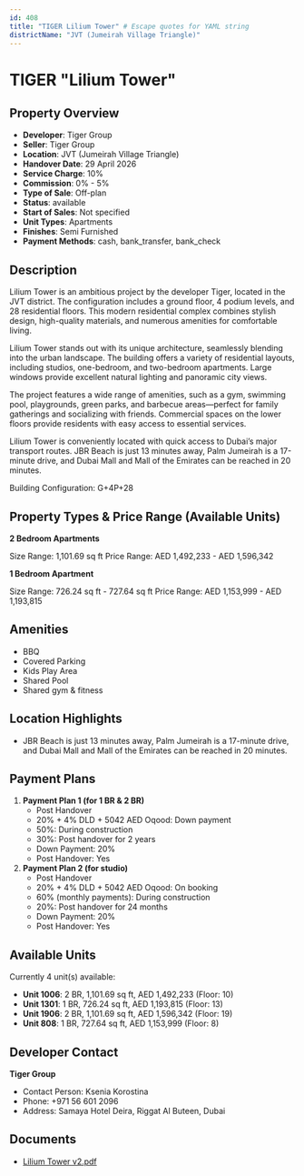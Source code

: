 ```yaml
---
id: 408
title: "TIGER Lilium Tower" # Escape quotes for YAML string
districtName: "JVT (Jumeirah Village Triangle)"
---
```


# TIGER "Lilium Tower"

## Property Overview
- **Developer**: Tiger Group
- **Seller**: Tiger Group
- **Location**: JVT (Jumeirah Village Triangle)
- **Handover Date**: 29 April 2026
- **Service Charge**: 10%
- **Commission**: 0% - 5%
- **Type of Sale**: Off-plan
- **Status**: available
- **Start of Sales**: Not specified
- **Unit Types**: Apartments
- **Finishes**: Semi Furnished
- **Payment Methods**: cash, bank_transfer, bank_check

## Description
Lilium Tower is an ambitious project by the developer Tiger, located in the JVT district. The configuration includes a ground floor, 4 podium levels, and 28 residential floors. This modern residential complex combines stylish design, high-quality materials, and numerous amenities for comfortable living.

Lilium Tower stands out with its unique architecture, seamlessly blending into the urban landscape. The building offers a variety of residential layouts, including studios, one-bedroom, and two-bedroom apartments. Large windows provide excellent natural lighting and panoramic city views.

The project features a wide range of amenities, such as a gym, swimming pool, playgrounds, green parks, and barbecue areas—perfect for family gatherings and socializing with friends. Commercial spaces on the lower floors provide residents with easy access to essential services.

Lilium Tower is conveniently located with quick access to Dubai’s major transport routes. JBR Beach is just 13 minutes away, Palm Jumeirah is a 17-minute drive, and Dubai Mall and Mall of the Emirates can be reached in 20 minutes.

Building Configuration:  G+4P+28

## Property Types & Price Range (Available Units)
**2 Bedroom Apartments**

Size Range: 1,101.69 sq ft
Price Range: AED 1,492,233 - AED 1,596,342

**1 Bedroom Apartment**

Size Range: 726.24 sq ft - 727.64 sq ft
Price Range: AED 1,153,999 - AED 1,193,815

## Amenities
- BBQ
- Covered Parking
- Kids Play Area
- Shared Pool
- Shared gym & fitness

## Location Highlights
- JBR Beach is just 13 minutes away, Palm Jumeirah is a 17-minute drive, and Dubai Mall and Mall of the Emirates can be reached in 20 minutes.

## Payment Plans
1. **Payment Plan 1 (for 1 BR & 2 BR)**
   - Post Handover
   - 20% + 4% DLD + 5042 AED Oqood: Down payment
   - 50%: During construction
   - 30%: Post handover for 2 years
   - Down Payment: 20%
   - Post Handover: Yes
2. **Payment Plan 2 (for studio)**
   - Post Handover
   - 20% + 4% DLD + 5042 AED Oqood: On booking
   - 60% (monthly payments): During construction
   - 20%: Post handover for 24 months
   - Down Payment: 20%
   - Post Handover: Yes

## Available Units
Currently 4 unit(s) available:
- **Unit 1006**: 2 BR, 1,101.69 sq ft, AED 1,492,233 (Floor: 10)
- **Unit 1301**: 1 BR, 726.24 sq ft, AED 1,193,815 (Floor: 13)
- **Unit 1906**: 2 BR, 1,101.69 sq ft, AED 1,596,342 (Floor: 19)
- **Unit 808**: 1 BR, 727.64 sq ft, AED 1,153,999 (Floor: 8)

## Developer Contact
**Tiger Group**
- Contact Person: Ksenia Korostina
- Phone: +971 56 601 2096
- Address: Samaya Hotel Deira, Riggat Al Buteen, Dubai

## Documents
- [Lilium Tower v2.pdf](https://cdn.geniemap.net/2023/09/07/Pj5dqN7CFnqJb8QYpQRp5WzpJ9V8ZO7I4uipQDDt.pdf)
